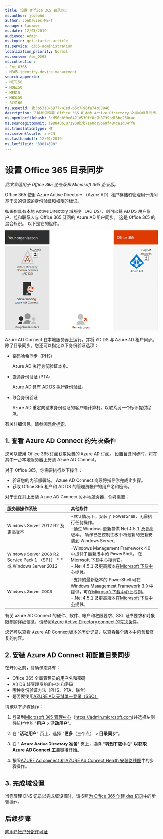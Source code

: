 ```yaml
---
title: 设置 Office 365 目录同步
ms.author: josephd
author: JoeDavies-MSFT
manager: laurawi
ms.date: 12/03/2019
audience: Admin
ms.topic: get-started-article
ms.service: o365-administration
localization_priority: Normal
ms.custom: Adm_O365
ms.collection:
- Ent_O365
- M365-identity-device-management
search.appverid:
- MET150
- MOE150
- MED15
- MBS150
- BCS160
ms.assetid: 1b3b5318-6977-42ed-b5c7-96fa74b08846
description: 了解如何设置 Office 365 和本地 Active Directory 之间的目录同步。
ms.openlocfilehash: 5cd56eb90e6421d530ff0c2b8739bd13be238eae
ms.sourcegitcommit: a9804062071939b7b7e60da5b69f484ce1d34ff8
ms.translationtype: MT
ms.contentlocale: zh-CN
ms.lasthandoff: 12/04/2019
ms.locfileid: "39814590"
---
```

# <a name="set-up-directory-synchronization-for-office-365"></a>设置 Office 365 目录同步

*此文章适用于 Office 365 企业版和 Microsoft 365 企业版。*

Office 365 使用 Azure Active Directory （Azure AD）租户存储和管理用于访问基于云的资源的身份验证和权限的标识。 

如果你具有本地 Active Directory 域服务（AD DS），则可以将 AD DS 用户帐户、组和联系人与 Office 365 订阅的 Azure AD 租户同步。 这是 Office 365 的混合标识。 以下是它的组件。

![](./media/about-office-365-identity/hybrid-identity.png)

Azure AD Connect 在本地服务器上运行，并将 AD DS 与 Azure AD 租户同步。 除了目录同步，您还可以指定以下身份验证选项：

- 密码哈希同步（PHS）

  Azure AD 执行身份验证本身。

- 直通身份验证 (PTA)

  Azure AD 具有 AD DS 执行身份验证。

- 联合身份验证

  Azure AD 重定向请求身份验证的客户端计算机，以联系另一个标识提供程序。

有关详细信息，请参阅[混合标识](plan-for-directory-synchronization.md)。
  
## <a name="1-review-prerequisites-for-azure-ad-connect"></a>1. 查看 Azure AD Connect 的先决条件

您可以使用 Office 365 订阅获取免费的 Azure AD 订阅。 设置目录同步时，将在其中一台本地服务器上安装 Azure AD Connect。
  
对于 Office 365，你需要执行以下操作：
  
- 验证您的内部部署域。 Azure AD Connect 向导将指导你完成此步骤。
- 获取 Office 365 租户和 AD DS 的管理员帐户的用户名和密码。

对于您在其上安装 Azure AD Connect 的本地服务器，你将需要：
  
|**服务器操作系统**|**其他软件**|
|:-----|:-----|
|Windows Server 2012 R2 及更高版本 | -默认情况下，安装了 PowerShell，无需执行任何操作。  <br> -通过 Windows 更新提供 Net 4.5.1 及更高版本。 确保已在控制面板中将最新的更新安装到 Windows Server。 |
|Windows Server 2008 R2 Service Pack 1 （SP1） * * 或 Windows Server 2012 | -Windows Management Framework 4.0 中提供了最新版本的 PowerShell。 在[Microsoft 下载中心](https://go.microsoft.com/fwlink/p/?LinkId=717996)搜索它。  <br> -.Net 4.5.1 及更高版本在[Microsoft 下载中心](https://go.microsoft.com/fwlink/p/?LinkId=717996)提供。 |
|Windows Server 2008 | -支持的最新版本的 PowerShell 可在 Windows Management Framework 3.0 中提供，可在[Microsoft 下载中心](https://go.microsoft.com/fwlink/p/?LinkId=717996)上找到。  <br> -.Net 4.5.1 及更高版本在[Microsoft 下载中心](https://go.microsoft.com/fwlink/p/?LinkId=717996)提供。 |

有关 azure AD Connect 的硬件、软件、帐户和权限要求、SSL 证书要求和对象限制的详细信息，请参阅[Azure Active Directory connect 的先决条件](https://docs.microsoft.com/azure/active-directory/hybrid/how-to-connect-install-prerequisites)。
  
您还可以查看 Azure AD Connect[版本的历史记录](https://docs.microsoft.com/azure/active-directory/hybrid/reference-connect-version-history)，以查看每个版本中包含和修复的内容。

## <a name="2-install-azure-ad-connect-and-configure-directory-synchronization"></a>2. 安装 Azure AD Connect 和配置目录同步

在开始之前，请确保您具有：

- Office 365 全局管理员的用户名和密码
- AD DS 域管理员的用户名和密码
- 哪种身份验证方法（PHS、PTA、联合）
- 是否要使用[AZURE AD 无缝单一登录（SSO）](https://docs.microsoft.com/azure/active-directory/hybrid/how-to-connect-sso)

请按以下步骤操作：

1. 登录到[Microsoft 365 管理中心](https://admin.microsoft.com)（https://admin.microsoft.com)并选择左侧导航栏中的 "**用户** \> **活动用户**"。
2. 在 "**活动用户**" 页上，选择 "**更多**（三个点） \> **目录同步**"。
  
3. 在 " **Azure Active Directory 准备**" 页上，选择 "**转到下载中心" 以获取 Azure AD Connect 工具**链接开始。 
4. 按照[AZURE Ad connect 和 AZURE Ad Connect Health 安装路线图](https://docs.microsoft.com/azure/active-directory/hybrid/how-to-connect-install-roadmap)中的步骤操作。

## <a name="3-finish-setting-up-domains"></a>3. 完成域设置

当您管理 DNS 记录以完成域设置时，请按照[为 Office 365 创建 dns 记录](https://docs.microsoft.com/office365/admin/get-help-with-domains/create-dns-records-at-any-dns-hosting-provider)中的步骤操作。

## <a name="next-step"></a>后续步骤

[向用户帐户分配许可证](assign-licenses-to-user-accounts.md)
